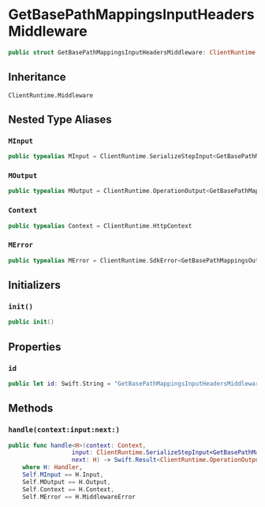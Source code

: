 # GetBasePathMappingsInputHeadersMiddleware

``` swift
public struct GetBasePathMappingsInputHeadersMiddleware: ClientRuntime.Middleware 
```

## Inheritance

`ClientRuntime.Middleware`

## Nested Type Aliases

### `MInput`

``` swift
public typealias MInput = ClientRuntime.SerializeStepInput<GetBasePathMappingsInput>
```

### `MOutput`

``` swift
public typealias MOutput = ClientRuntime.OperationOutput<GetBasePathMappingsOutputResponse>
```

### `Context`

``` swift
public typealias Context = ClientRuntime.HttpContext
```

### `MError`

``` swift
public typealias MError = ClientRuntime.SdkError<GetBasePathMappingsOutputError>
```

## Initializers

### `init()`

``` swift
public init() 
```

## Properties

### `id`

``` swift
public let id: Swift.String = "GetBasePathMappingsInputHeadersMiddleware"
```

## Methods

### `handle(context:input:next:)`

``` swift
public func handle<H>(context: Context,
                  input: ClientRuntime.SerializeStepInput<GetBasePathMappingsInput>,
                  next: H) -> Swift.Result<ClientRuntime.OperationOutput<GetBasePathMappingsOutputResponse>, MError>
    where H: Handler,
    Self.MInput == H.Input,
    Self.MOutput == H.Output,
    Self.Context == H.Context,
    Self.MError == H.MiddlewareError
```
